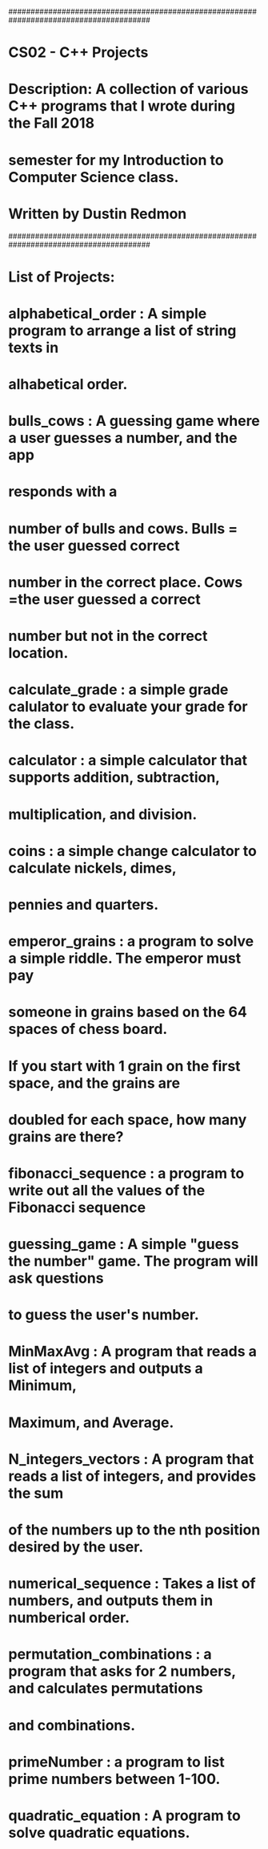 ########################################################################################
# CS02 - C++ Projects
# Description: A collection of various C++ programs that I wrote during the Fall 2018 
# semester for my Introduction to Computer Science class.
# Written by Dustin Redmon
########################################################################################
# 
# List of Projects:
# 
# alphabetical_order       : A simple program to arrange a list of string texts in 
#                            alhabetical order.
# bulls_cows               : A guessing game where a user guesses a number, and the app 
#                            responds with a 
#                            number of bulls and cows. Bulls = the user guessed correct 
#                            number in the correct place. Cows =the user guessed a correct 
#                            number but not in the correct location.
# calculate_grade          : a simple grade calulator to evaluate your grade for the class.
# calculator               : a simple calculator that supports addition, subtraction, 
#                            multiplication, and division.
# coins                    : a simple change calculator to calculate nickels, dimes, 
#                            pennies and quarters.
# emperor_grains           : a program to solve a simple riddle. The emperor must pay 
#                            someone in grains based on the 64 spaces of chess board. 
#                            If you start with 1 grain on the first space, and the grains are 
#                            doubled for each space, how many grains are there?
# fibonacci_sequence       : a program to write out all the values of the Fibonacci sequence
# guessing_game            : A simple "guess the number" game. The program will ask questions 
#                            to guess the user's number. 
# MinMaxAvg                : A program that reads a list of integers and outputs a Minimum, 
#                            Maximum, and Average.
# N_integers_vectors       : A program that reads a list of integers, and provides the sum 
#                            of the numbers up to the nth position desired by the user.
# numerical_sequence       : Takes a list of numbers, and outputs them in numberical order.
# permutation_combinations : a program that asks for 2 numbers, and calculates permutations 
#                            and combinations.
# primeNumber              : a program to list prime numbers between 1-100.
# quadratic_equation       : A program to solve quadratic equations.
# 
